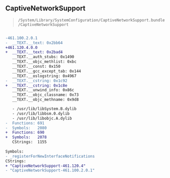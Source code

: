 ## CaptiveNetworkSupport

> `/System/Library/SystemConfiguration/CaptiveNetworkSupport.bundle/CaptiveNetworkSupport`

```diff

-461.100.2.0.1
-  __TEXT.__text: 0x2bb64
+461.120.4.0.0
+  __TEXT.__text: 0x2bad4
   __TEXT.__auth_stubs: 0x1490
   __TEXT.__objc_methlist: 0xbc
   __TEXT.__const: 0x150
   __TEXT.__gcc_except_tab: 0x144
   __TEXT.__oslogstring: 0x4967
-  __TEXT.__cstring: 0x1c92
+  __TEXT.__cstring: 0x1c8e
   __TEXT.__unwind_info: 0x86c
   __TEXT.__objc_classname: 0x73
   __TEXT.__objc_methname: 0x9d8

   - /usr/lib/libSystem.B.dylib
   - /usr/lib/libbsm.0.dylib
   - /usr/lib/libobjc.A.dylib
-  Functions: 691
-  Symbols:   2080
+  Functions: 690
+  Symbols:   2078
   CStrings:  1155
 
Symbols:
- _registerForNewInterfaceNotifications
CStrings:
+ "CaptiveNetworkSupport-461.120.4"
- "CaptiveNetworkSupport-461.100.2.0.1"

```
